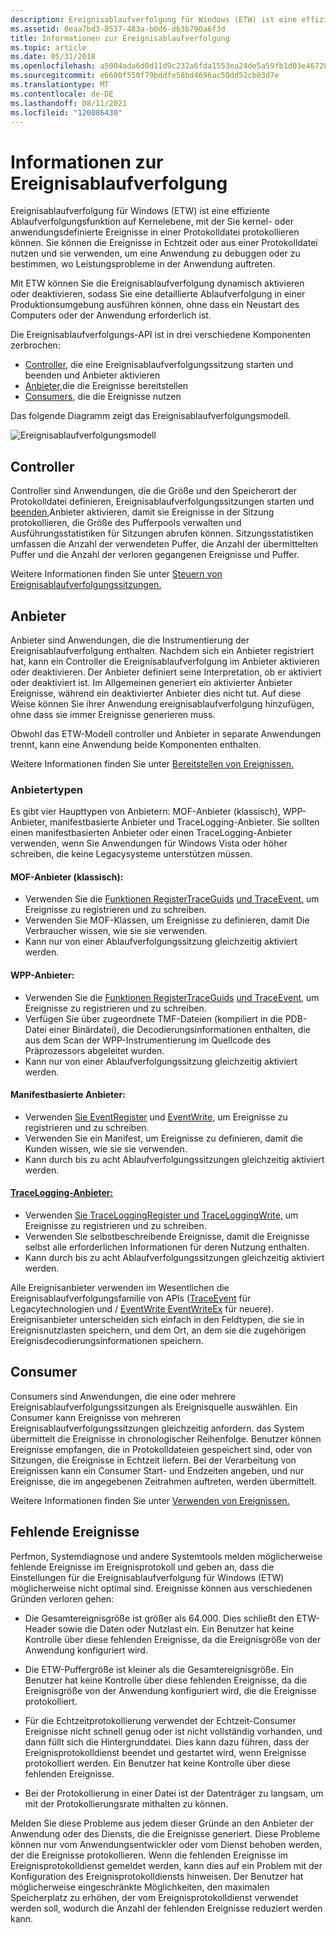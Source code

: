 ```yaml
---
description: Ereignisablaufverfolgung für Windows (ETW) ist eine effiziente Ablaufverfolgungsfunktion auf Kernelebene, mit der Sie kernel- oder anwendungsdefinierte Ereignisse in einer Protokolldatei protokollieren können.
ms.assetid: 0eaa7bd3-8537-483a-b0d6-db3b790a6f3d
title: Informationen zur Ereignisablaufverfolgung
ms.topic: article
ms.date: 05/31/2018
ms.openlocfilehash: a5004ada6d0d11d9c232a6fda1553ea24de5a59fb1d03e46728084f84f0e79de
ms.sourcegitcommit: e6600f550f79bddfe58bd4696ac50dd52cb03d7e
ms.translationtype: MT
ms.contentlocale: de-DE
ms.lasthandoff: 08/11/2021
ms.locfileid: "120086430"
---
```

# <a name="about-event-tracing"></a>Informationen zur Ereignisablaufverfolgung

Ereignisablaufverfolgung für Windows (ETW) ist eine effiziente Ablaufverfolgungsfunktion auf Kernelebene, mit der Sie kernel- oder anwendungsdefinierte Ereignisse in einer Protokolldatei protokollieren können. Sie können die Ereignisse in Echtzeit oder aus einer Protokolldatei nutzen und sie verwenden, um eine Anwendung zu debuggen oder zu bestimmen, wo Leistungsprobleme in der Anwendung auftreten.

Mit ETW können Sie die Ereignisablaufverfolgung dynamisch aktivieren oder deaktivieren, sodass Sie eine detaillierte Ablaufverfolgung in einer Produktionsumgebung ausführen können, ohne dass ein Neustart des Computers oder der Anwendung erforderlich ist.

Die Ereignisablaufverfolgungs-API ist in drei verschiedene Komponenten zerbrochen:

-   [Controller](#controllers), die eine Ereignisablaufverfolgungssitzung starten und beenden und Anbieter aktivieren
-   [Anbieter,](#providers)die die Ereignisse bereitstellen
-   [Consumers](#consumers), die die Ereignisse nutzen

Das folgende Diagramm zeigt das Ereignisablaufverfolgungsmodell.

![Ereignisablaufverfolgungsmodell](images/etdiag2.png)

## <a name="controllers"></a>Controller

Controller sind Anwendungen, die die Größe und den Speicherort der Protokolldatei definieren, Ereignisablaufverfolgungssitzungen starten und [beenden,](event-tracing-sessions.md)Anbieter aktivieren, damit sie Ereignisse in der Sitzung protokollieren, die Größe des Pufferpools verwalten und Ausführungsstatistiken für Sitzungen abrufen können. Sitzungsstatistiken umfassen die Anzahl der verwendeten Puffer, die Anzahl der übermittelten Puffer und die Anzahl der verloren gegangenen Ereignisse und Puffer. 

Weitere Informationen finden Sie unter [Steuern von Ereignisablaufverfolgungssitzungen.](controlling-event-tracing-sessions.md)

## <a name="providers"></a>Anbieter

Anbieter sind Anwendungen, die die Instrumentierung der Ereignisablaufverfolgung enthalten. Nachdem sich ein Anbieter registriert hat, kann ein Controller die Ereignisablaufverfolgung im Anbieter aktivieren oder deaktivieren. Der Anbieter definiert seine Interpretation, ob er aktiviert oder deaktiviert ist. Im Allgemeinen generiert ein aktivierter Anbieter Ereignisse, während ein deaktivierter Anbieter dies nicht tut. Auf diese Weise können Sie ihrer Anwendung ereignisablaufverfolgung hinzufügen, ohne dass sie immer Ereignisse generieren muss. 

Obwohl das ETW-Modell controller und Anbieter in separate Anwendungen trennt, kann eine Anwendung beide Komponenten enthalten.

Weitere Informationen finden Sie unter [Bereitstellen von Ereignissen.](providing-events.md)

### <a name="types-of-providers"></a>Anbietertypen

Es gibt vier Haupttypen von Anbietern: MOF-Anbieter (klassisch), WPP-Anbieter, manifestbasierte Anbieter und TraceLogging-Anbieter. Sie sollten einen manifestbasierten Anbieter oder einen TraceLogging-Anbieter verwenden, wenn Sie Anwendungen für Windows Vista oder höher schreiben, die keine Legacysysteme unterstützen müssen.

#### <a name="mof-classic-providers"></a>MOF-Anbieter (klassisch):

-   Verwenden Sie die [Funktionen RegisterTraceGuids](/windows/win32/api/evntrace/nf-evntrace-registertraceguidsa) [und TraceEvent,](/windows/win32/api/evntrace/nf-evntrace-traceevent) um Ereignisse zu registrieren und zu schreiben.
-   Verwenden Sie MOF-Klassen, um Ereignisse zu definieren, damit Die Verbraucher wissen, wie sie sie verwenden.
-   Kann nur von einer Ablaufverfolgungssitzung gleichzeitig aktiviert werden.

#### <a name="wpp-providers"></a>WPP-Anbieter:

-   Verwenden Sie die [Funktionen RegisterTraceGuids](/windows/win32/api/evntrace/nf-evntrace-registertraceguidsa) [und TraceEvent,](/windows/win32/api/evntrace/nf-evntrace-traceevent) um Ereignisse zu registrieren und zu schreiben.
-   Verfügen Sie über zugeordnete TMF-Dateien (kompiliert in die PDB-Datei einer Binärdatei), die Decodierungsinformationen enthalten, die aus dem Scan der WPP-Instrumentierung im Quellcode des Präprozessors abgeleitet wurden.
-   Kann nur von einer Ablaufverfolgungssitzung gleichzeitig aktiviert werden.

#### <a name="manifest-based-providers"></a>Manifestbasierte Anbieter:

-   Verwenden [Sie EventRegister](/windows/desktop/api/Evntprov/nf-evntprov-eventregister) und [EventWrite,](/windows/desktop/api/Evntprov/nf-evntprov-eventwrite) um Ereignisse zu registrieren und zu schreiben.
-   Verwenden Sie ein Manifest, um Ereignisse zu definieren, damit die Kunden wissen, wie sie sie verwenden.
-   Kann durch bis zu acht Ablaufverfolgungssitzungen gleichzeitig aktiviert werden.

#### <a name="tracelogging-providers"></a>[TraceLogging-Anbieter:](/windows/desktop/tracelogging/trace-logging-about)

-   Verwenden [Sie TraceLoggingRegister und](/windows/desktop/api/traceloggingprovider/nf-traceloggingprovider-traceloggingregister) [TraceLoggingWrite,](/windows/desktop/api/traceloggingprovider/nf-traceloggingprovider-traceloggingwrite) um Ereignisse zu registrieren und zu schreiben.
-   Verwenden Sie selbstbeschreibende Ereignisse, damit die Ereignisse selbst alle erforderlichen Informationen für deren Nutzung enthalten.
-   Kann durch bis zu acht Ablaufverfolgungssitzungen gleichzeitig aktiviert werden.

Alle Ereignisanbieter verwenden im Wesentlichen die Ereignisablaufverfolgungsfamilie von APIs ([TraceEvent](/windows/win32/api/evntrace/nf-evntrace-traceevent) für Legacytechnologien und [](/windows/desktop/api/Evntprov/nf-evntprov-eventwrite) / [EventWrite EventWriteEx](/windows/desktop/api/Evntprov/nf-evntprov-eventwriteex) für neuere). Ereignisanbieter unterscheiden sich einfach in den Feldtypen, die sie in Ereignisnutzlasten speichern, und dem Ort, an dem sie die zugehörigen Ereignisdecodierungsinformationen speichern.

## <a name="consumers"></a>Consumer

Consumers sind Anwendungen, die eine oder mehrere Ereignisablaufverfolgungssitzungen als Ereignisquelle auswählen. Ein Consumer kann Ereignisse von mehreren Ereignisablaufverfolgungssitzungen gleichzeitig anfordern. das System übermittelt die Ereignisse in chronologischer Reihenfolge. Benutzer können Ereignisse empfangen, die in Protokolldateien gespeichert sind, oder von Sitzungen, die Ereignisse in Echtzeit liefern. Bei der Verarbeitung von Ereignissen kann ein Consumer Start- und Endzeiten angeben, und nur Ereignisse, die im angegebenen Zeitrahmen auftreten, werden übermittelt. 

Weitere Informationen finden Sie unter [Verwenden von Ereignissen.](consuming-events.md)

## <a name="missing-events"></a>Fehlende Ereignisse

Perfmon, Systemdiagnose und andere Systemtools melden möglicherweise fehlende Ereignisse im Ereignisprotokoll und geben an, dass die Einstellungen für die Ereignisablaufverfolgung für Windows (ETW) möglicherweise nicht optimal sind. Ereignisse können aus verschiedenen Gründen verloren gehen:

-   Die Gesamtereignisgröße ist größer als 64.000. Dies schließt den ETW-Header sowie die Daten oder Nutzlast ein. Ein Benutzer hat keine Kontrolle über diese fehlenden Ereignisse, da die Ereignisgröße von der Anwendung konfiguriert wird.

-   Die ETW-Puffergröße ist kleiner als die Gesamtereignisgröße. Ein Benutzer hat keine Kontrolle über diese fehlenden Ereignisse, da die Ereignisgröße von der Anwendung konfiguriert wird, die die Ereignisse protokolliert.

-   Für die Echtzeitprotokollierung verwendet der Echtzeit-Consumer Ereignisse nicht schnell genug oder ist nicht vollständig vorhanden, und dann füllt sich die Hintergrunddatei. Dies kann dazu führen, dass der Ereignisprotokolldienst beendet und gestartet wird, wenn Ereignisse protokolliert werden. Ein Benutzer hat keine Kontrolle über diese fehlenden Ereignisse.

-   Bei der Protokollierung in einer Datei ist der Datenträger zu langsam, um mit der Protokollierungsrate mithalten zu können.

Melden Sie diese Probleme aus jedem dieser Gründe an den Anbieter der Anwendung oder des Diensts, die die Ereignisse generiert. Diese Probleme können nur vom Anwendungsentwickler oder vom Dienst behoben werden, der die Ereignisse protokollieren. Wenn die fehlenden Ereignisse im Ereignisprotokolldienst gemeldet werden, kann dies auf ein Problem mit der Konfiguration des Ereignisprotokolldiensts hinweisen. Der Benutzer hat möglicherweise eingeschränkte Möglichkeiten, den maximalen Speicherplatz zu erhöhen, der vom Ereignisprotokolldienst verwendet werden soll, wodurch die Anzahl der fehlenden Ereignisse reduziert werden kann.

 

 
